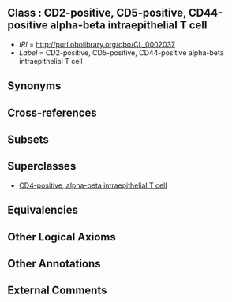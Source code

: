 
## Class : CD2-positive, CD5-positive, CD44-positive alpha-beta intraepithelial T cell

 * *IRI* = http://purl.obolibrary.org/obo/CL_0002037
 * *Label* = CD2-positive, CD5-positive, CD44-positive alpha-beta intraepithelial T cell

## Synonyms


## Cross-references


## Subsets


## Superclasses

 * [CD4-positive, alpha-beta intraepithelial T cell](../../CL/93/CL_0000793.md)

## Equivalencies


## Other Logical Axioms


## Other Annotations


## External Comments

